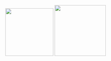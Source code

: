 


<img src = "https://user-images.githubusercontent.com/57816597/220474151-e2557972-2bd7-4b59-be6a-c304877369ff.png" width="150" height="150" /> <img src = "https://user-images.githubusercontent.com/57816597/220482825-505cd6a3-68b3-4d82-a651-77394c50057a.png" width="160" height="160" />
